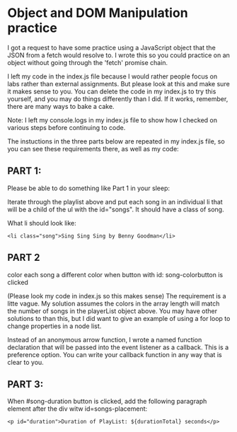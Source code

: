 # Object and DOM Manipulation practice

I got a request to have some practice using a JavaScript object that the JSON from a fetch would resolve to. I wrote this so you could practice on an object without going through the 'fetch' promise chain.

I left my code in the index.js file because I would rather people focus on labs rather than external assignments.  But please look at this and make sure it makes sense to you.  You can delete the code in my index.js to try this yourself, and you may do things differently than I did.  If it works, remember, there are many ways to bake a cake.

Note: I left my console.logs in my index.js file to show how I checked on various steps before continuing to code.

The instuctions in the three parts below are repeated in my index.js file, so you can see these requirements there, as well as my code:

## PART 1:
Please be able to do something like Part 1 in your sleep:

Iterate through the playlist above and put each song in an individual li that will be a child of the ul with the id="songs". It should have a class of song. 

What li should look like:  
```       
<li class="song">Sing Sing Sing by Benny Goodman</li>
```

## PART 2
color each song a different color when button with id: song-colorbutton is clicked

(Please look my code in index.js so this makes sense)
The requirement is a litte vague. My solution assumes the colors in the array length will match the number of songs
in the playerList object above.  You may have other solutions to than this, but I did want to give an example of using a for loop to change properties in a node list.

Instead of an anonymous arrow function, I wrote a named function declaration that will be passed into the event listener as a callback.  This is a preference option.  You can write your callback function in any way that is clear to you.

## PART 3:
When #song-duration button is clicked, add the following paragraph element after the div witw id=songs-placement: 
```
<p id="duration">Duration of PlayList: ${durationTotal} seconds</p>
```



